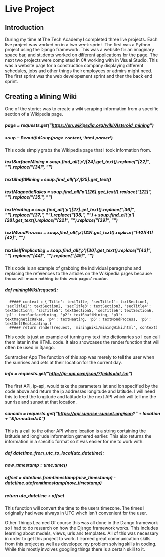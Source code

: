 # Live Project
## Introduction
During my time at The Tech Academy I completed three live projects. Each live project was worked on in a two week sprint. The first was a Python project using the Django framework. This was a website for an imaginary space bar, and students worked on different applications for the page. The next two projects were completed in C# working with in Visual Studio. This was a website page for a construction company displaying different schedules, jobs and other things their employees or admins might need. The first sprint was the web developement sprint and then the back end sprint.

## Creating a Mining Wiki
One of the stories was to create a wiki scraping information from a specific section of a Wikipedia page.
  
  ##### page = requests.get("https://en.wikipedia.org/wiki/Asteroid_mining")
  ##### soup = BeautifulSoup(page.content, 'html.parser')
  
This code simply grabs the Wikipedia page that I took information from.

  ##### textSurfaceMining = soup.find_all('p')[24].get_text().replace("[22]", "").replace("[34]", "")
  ##### textShaftMining = soup.find_all('p')[25].get_text()
  ##### textMagneticRakes = soup.find_all('p')[26].get_text().replace("[22]", "").replace("[35]", "")
  ##### textHeating = soup.find_all('p')[27].get_text().replace("[36]", "").replace("[37]", "").replace("[38]", "") + soup.find_all('p')[28].get_text().replace("[22]", "").replace("[39]", "")
  ##### textMondProcess = soup.find_all('p')[29].get_text().replace("[40][41][42]", "")
  ##### textSelfReplicating = soup.find_all('p')[30].get_text().replace("[43]", "").replace("[44]", "").replace("[45]", "")
  
This code is an example of grabbing the individual paragraphs and replacing the references to the articles on the Wikipedia pages because those will mean nothing to this web pages' reader.

  ##### def miningWiki(request):
      ##### context = {'Title': textTitle, 'secTitle1': textSection1, 'secTitle2': textSection2, 'secTitle3': textSection3, 'secTitle4': textSection4, 'secTitle5': textSection5, 'secTitle6': textSection6, 'p1': textSurfaceMining, 'p2': textShaftMining, 'p3': textMagneticRakes, 'p4': textHeating, 'p5': textMondProcess, 'p6': textSelfReplicating,}
      ##### return render(request, 'miningWiki/miningWiki.html', context)

This code is just an example of turning my text into dictionaries so I can call them later in the HTML code. It also showcases the render function that will often be used in Django.

Suntracker App
The function of this app was merely to tell the user when the sunrises and sets at their location for the current day.

  ##### info = requests.get("http://ip-api.com/json/?fields=lat,lon")
  
The first API, ip-api, would take the parameters lat and lon specified by the code above and return the ip addresses longitude and latitude. I will need this to feed the longitude and latitude to the next API which will tell me the sunrise and sunset at that location.

  ##### suncalc = requests.get("https://api.sunrise-sunset.org/json?" + location + "&formatted=0")
  
This is a call to the other API where location is a string containing the latitude and longitude information gathered earlier. This also returns the information in a specific format so it was easier for me to work with.

  ##### def datetime_from_utc_to_local(utc_datetime):
  #####   now_timestamp = time.time()
  #####   offset = datetime.fromtimestamp(now_timestamp) - datetime.utcfromtimestamp(now_timestamp)
  #####   return utc_datetime + offset
    
This function will convert the time to the users timezone. The times I originally had were always in UTC which isn't convenient for the user.

Other Things Learned
Of course this was all done in the Django framework so I had to do research on how the Django framework works. This includes learning about models, views, urls and templates. All of this was necessary in order to get this project to work. I learned great communication skills from this project as well as developed my problem solving skills in coding. While this mostly involves googling things there is a certain skill to it.
